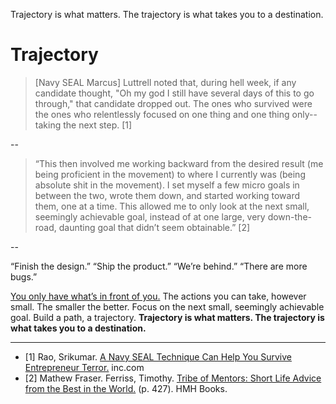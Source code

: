 Trajectory is what matters. The trajectory is what takes you to a destination.
# Trajectory

> [Navy SEAL Marcus] Luttrell noted that, during hell week, if any candidate thought, "Oh my god I still have several days of this to go through," that candidate dropped out. The ones who survived were the ones who relentlessly focused on one thing and one thing only--taking the next step. [1]

--

> “This then involved me working backward from the desired result (me being proficient in the movement) to where I currently was (being absolute shit in the movement). I set myself a few micro goals in between the two, wrote them down, and started working toward them, one at a time. This allowed me to only look at the next small, seemingly achievable goal, instead of at one large, very down-the-road, daunting goal that didn’t seem obtainable.” [2]

--

“Finish the design.” “Ship the product.” “We’re behind.” “There are more bugs.” 

<a href="https://altocode.nl/blog/point-of-impact" target="_blank">You only have what’s in front of you.</a> The actions you can take, however small. The smaller the better. Focus on the next small, seemingly achievable goal. Build a path, a trajectory. **Trajectory is what matters. The trajectory is what takes you to a destination.** 

---

- [1] Rao, Srikumar. <a href="https://www.inc.com/srikumar-rao/a-navy-seal-technique-can-help-you-survive-entrepreneur-terror.html" target="_blank">A Navy SEAL Technique Can Help You Survive Entrepreneur Terror.</a> inc.com 
- [2] Mathew Fraser. Ferriss, Timothy. <a href="https://tribeofmentors.com/" target="_blank">Tribe of Mentors: Short Life Advice from the Best in the World.</a> (p. 427). HMH Books.


